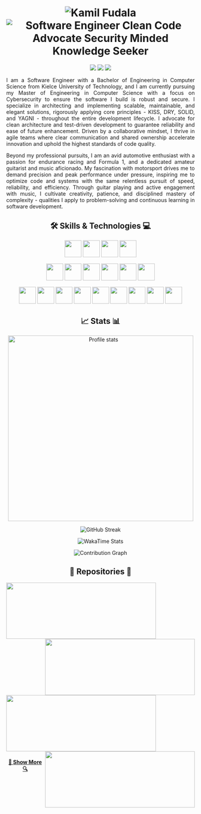 <link rel="stylesheet" type='text/css' href="https://cdn.jsdelivr.net/gh/devicons/devicon@latest/devicon.min.css" />

<h1 align="center">
  <img src="https://readme-typing-svg.herokuapp.com?font=Comfortaa&duration=1&pause=1&color=C71D47&center=true&vCenter=true&repeat=false&random=false&width=435&lines=Kamil+Fudala" alt="Kamil Fudala" /></a>
  <br>
  <img src="https://readme-typing-svg.herokuapp.com/?font=Comfortaa&pause=1000&color=C71D47&center=true&vCenter=true&random=false&width=435&lines=Software+Engineer;Clean+Code+Advocate;Security+Minded;Knowledge+Seeker" alt="Software Engineer Clean Code Advocate Security Minded Knowledge Seeker" />
</h1>

<p align="center">
  <a href="https://www.linkedin.com/in/kamil-fudala">
    <img src="https://img.shields.io/badge/linkedin-%230077B5.svg?style=for-the-badge&logo=linkedin&logoColor=white"/></a>
  <a href="mailto:kamil.fudala44@gmail.com">
    <img src="https://img.shields.io/badge/Gmail-D14836?style=for-the-badge&logo=gmail&logoColor=white"/></a>
  <a href="https://www.discord.com/users/246931767808884736">
  <img src="https://img.shields.io/badge/Discord-%235865F2.svg?style=for-the-badge&logo=discord&logoColor=white" /></a>
</p>

<p align="justify">
I am a Software Engineer with a Bachelor of Engineering in Computer Science from Kielce University of Technology, and I am currently pursuing my Master of Engineering in Computer Science with a focus on Cybersecurity to ensure the software I build is robust and secure. I specialize in architecting and implementing scalable, maintainable, and elegant solutions, rigorously applying core principles - KISS, DRY, SOLID, and YAGNI - throughout the entire development lifecycle. I advocate for clean architecture and test-driven development to guarantee reliability and ease of future enhancement. Driven by a collaborative mindset, I thrive in agile teams where clear communication and shared ownership accelerate innovation and uphold the highest standards of code quality.
</p>

<p align="justify">
Beyond my professional pursuits, I am an avid automotive enthusiast with a passion for endurance racing and Formula 1, and a dedicated amateur guitarist and music aficionado. My fascination with motorsport drives me to demand precision and peak performance under pressure, inspiring me to optimize code and systems with the same relentless pursuit of speed, reliability, and efficiency. Through guitar playing and active engagement with music, I cultivate creativity, patience, and disciplined mastery of complexity - qualities I apply to problem-solving and continuous learning in software development.
</p>

<h2 align="center"> 🛠️ Skills & Technologies 💻 </h2>

<p align="center">
    <a href="https://en.wikipedia.org/wiki/C_Sharp_(programming_language)">  
        <img height="45" src="https://cdn.jsdelivr.net/gh/devicons/devicon@latest/icons/csharp/csharp-original.svg"/></a>
    <a href="https://en.wikipedia.org/wiki/.NET_Framework">  
        <img height="45" src="https://cdn.jsdelivr.net/gh/devicons/devicon@latest/icons/dot-net/dot-net-original.svg"/></a>
    <a href="https://en.wikipedia.org/wiki/Microsoft_SQL_Server">  
        <img height="45" src="https://cdn.jsdelivr.net/gh/devicons/devicon@latest/icons/microsoftsqlserver/microsoftsqlserver-original.svg" /></a>  
    <a href="https://en.wikipedia.org/wiki/PostgreSQL">  
        <img height="45" src="https://cdn.jsdelivr.net/gh/devicons/devicon@latest/icons/postgresql/postgresql-original.svg" /></a>  
</p>

<p align="center">
    <a href="https://en.wikipedia.org/wiki/Angular_(web_framework)">  
        <img height="45" src="https://cdn.jsdelivr.net/gh/devicons/devicon@latest/icons/angular/angular-original.svg" /></a>  
    <a href="https://ngrx.io/docs">  
        <img height="45" src="https://cdn.jsdelivr.net/gh/devicons/devicon@latest/icons/ngrx/ngrx-original.svg" /></a>  
    <a href="https://en.wikipedia.org/wiki/ReactiveX">  
        <img height="45" src="https://cdn.jsdelivr.net/gh/devicons/devicon@latest/icons/rxjs/rxjs-original.svg" /></a>  
    <a href="https://en.wikipedia.org/wiki/HTML5">  
        <img height="45" src="https://cdn.jsdelivr.net/gh/devicons/devicon@latest/icons/html5/html5-original.svg" /></a>  
    <a href="https://en.wikipedia.org/wiki/CSS">  
        <img height="45" src="https://cdn.jsdelivr.net/gh/devicons/devicon@latest/icons/css3/css3-original.svg" /></a>  
    <a href="https://en.wikipedia.org/wiki/Tailwind_CSS">  
        <img height="45" src="https://cdn.jsdelivr.net/gh/devicons/devicon@latest/icons/tailwindcss/tailwindcss-original.svg" /></a>  
</p>

<p align="center">
    <a href="https://en.wikipedia.org/wiki/Git">  
        <img height="45" src="https://cdn.jsdelivr.net/gh/devicons/devicon@latest/icons/git/git-original.svg" /></a>  
    <a href="https://en.wikipedia.org/wiki/GitHub">  
        <img height="45" src="https://cdn.jsdelivr.net/gh/devicons/devicon@latest/icons/github/github-original.svg" /></a>  
    <a href="https://en.wikipedia.org/wiki/Azure_DevOps_Server">  
        <img height="45" src="https://cdn.jsdelivr.net/gh/devicons/devicon@latest/icons/azuredevops/azuredevops-original.svg" /></a>  
        <a href="https://en.wikipedia.org/wiki/Docker_(software)">  
        <img height="45" src="https://cdn.jsdelivr.net/gh/devicons/devicon@latest/icons/docker/docker-original.svg" /></a>  
    <a href="https://en.wikipedia.org/wiki/Windows_11">  
        <img height="45" src="https://cdn.jsdelivr.net/gh/devicons/devicon@latest/icons/windows11/windows11-original.svg" /></a>  
    <a href="https://en.wikipedia.org/wiki/Linux">  
        <img height="45" src="https://cdn.jsdelivr.net/gh/devicons/devicon@latest/icons/linux/linux-original.svg" /></a>  
    <a href="https://en.wikipedia.org/wiki/JetBrains#PhpStorm">  
        <img height="45" src="https://cdn.jsdelivr.net/gh/devicons/devicon@latest/icons/webstorm/webstorm-original.svg" /></a>  
    <a href="https://en.wikipedia.org/wiki/JetBrains#Rider">  
        <img height="45" src="https://cdn.jsdelivr.net/gh/devicons/devicon@latest/icons/rider/rider-original.svg" /></a>  
    <a href="https://en.wikipedia.org/wiki/Figma">  
        <img height="45" src="https://cdn.jsdelivr.net/gh/devicons/devicon@latest/icons/figma/figma-original.svg" /></a>  
</p>

<h2 align="center">📈 Stats 📊</h2>

<p align="center">
  <img src="https://github-readme-stats.vercel.app/api?username=FreakyF&hide=contribs,issues&show=prs_merged,prs_merged_percentage&show_icons=true&title_color=C71D47&text_color=C71D47&icon_color=C71D47&border_color=C71D47&bg_color=00000000&hide_border=false&hide_title=true&theme=default&cache_seconds=21600&locale=en&border_radius=18" alt="Profile stats" width=495>
</p>
<p align="center">
  <img src="https://streak-stats.demolab.com?user=FreakyF&border_radius=18&background=00000000&border=C71D47&stroke=C71D47&ring=C71D47&fire=C71D47&currStreakNum=C71D47&sideNums=C71D47&currStreakLabel=C71D47&sideLabels=C71D47&dates=C71D47&excludeDaysLabel=C71D47&card_width=495" alt="GitHub Streak">
</p>

<p align="center">
  <img src="https://github-readme-stats.vercel.app/api/wakatime?username=@FreakyF&layout=compact&title_color=C71D47&text_color=C71D47&icon_color=4c71f2&border_color=C71D47&bg_color=00000000&hide_border=false&hide_title=true&theme=default&cache_seconds=21600&locale=en&border_radius=18" alt="WakaTime Stats">
</p>

<p align="center">
  <img src="https://github-readme-activity-graph.vercel.app/graph?username=FreakyF&bg_color=00000000&color=C71D47&title_color=C71D47&line=C71D47&point=00000000&area_color=C71D47&area=true&hide_border=true&hide_title=true&theme=default&radius=18&height=230" alt="Contribution Graph">
</p>

<h2 align="center"> 📂 Repositories 💾</h2>

<p float="left">
  <a href="https://github.com/FreakyF/Cryptie" title="Cryptie">
    <img src="https://github-readme-stats.vercel.app/api/pin/?username=FreakyF&repo=Cryptie&title_color=C71D47&text_color=C71D47&icon_color=C71D47&border_color=C71D47&bg_color=00000000&hide_border=false&theme=default&cache_seconds=21600&locale=en&border_radius=18" height="150" width="400">
  </a>
  <a href="https://github.com/FreakyF/Car-Mender" title="Car-Mender">
    <img align="right" src="https://github-readme-stats.vercel.app/api/pin/?username=FreakyF&repo=Car-Mender&title_color=C71D47&text_color=C71D47&icon_color=C71D47&border_color=C71D47&bg_color=00000000&hide_border=false&theme=default&cache_seconds=21600&locale=en&border_radius=18" height="150" width="400">
  </a>
</p>
<p float="left">
  <a href="https://github.com/FreakyF/Master-Fraud" title="Master-Fraud">
    <img src="https://github-readme-stats.vercel.app/api/pin/?username=FreakyF&repo=Master-Fraud&title_color=C71D47&text_color=C71D47&icon_color=C71D47&border_color=C71D47&bg_color=00000000&hide_border=false&theme=default&cache_seconds=21600&locale=en&border_radius=18" height="150" width="400">
  </a>
  <a href="https://github.com/FreakyF/Felony-Forecast" title="Felony-Forecast">
    <img  align="right" src="https://github-readme-stats.vercel.app/api/pin/?username=FreakyF&repo=Felony-Forecast&title_color=C71D47&text_color=C71D47&icon_color=C71D47&border_color=C71D47&bg_color=00000000&hide_border=false&theme=default&cache_seconds=21600&locale=en&border_radius=18" height="150" width="400">
  </a>
</p>

<h4 align="center">
  <a href="https://github.com/FreakyF?tab=repositories" title="Show Repositories">👀 Show More 🔍</a>
</h4>
